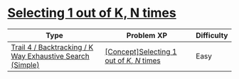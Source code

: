 # [Selecting 1 out of K, N times](https://www.codetree.ai/trails/complete/curated-cards/intro-n-permutations-of-k-with-repetition)

|Type|Problem XP|Difficulty|
|---|---|---|
|[Trail 4 / Backtracking / K Way Exhaustive Search (Simple)](https://www.codetree.ai/trail-info/intermediate-low/)|[[Concept]Selecting 1 out of $K$, $N$ times](https://www.codetree.ai/trails/complete/curated-cards/intro-n-permutations-of-k-with-repetition/)|Easy|

